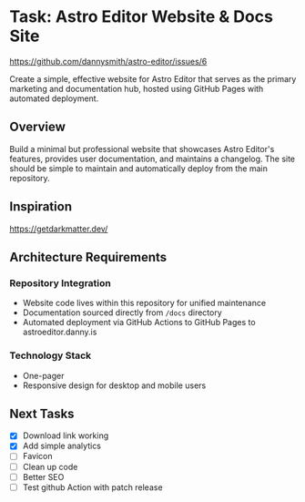 # Task: Astro Editor Website & Docs Site

https://github.com/dannysmith/astro-editor/issues/6

Create a simple, effective website for Astro Editor that serves as the primary marketing and documentation hub, hosted using GitHub Pages with automated deployment.

## Overview

Build a minimal but professional website that showcases Astro Editor's features, provides user documentation, and maintains a changelog. The site should be simple to maintain and automatically deploy from the main repository.

## Inspiration

https://getdarkmatter.dev/

## Architecture Requirements

### Repository Integration

- Website code lives within this repository for unified maintenance
- Documentation sourced directly from `/docs` directory
- Automated deployment via GitHub Actions to GitHub Pages to astroeditor.danny.is

### Technology Stack

- One-pager
- Responsive design for desktop and mobile users

## Next Tasks

- [x] Download link working
- [x] Add simple analytics
- [ ] Favicon
- [ ] Clean up code
- [ ] Better SEO
- [ ] Test github Action with patch release
